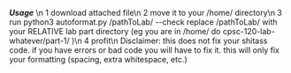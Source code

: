 _**Usage**_ \n
1 download attached file\n
2 move it to your /home/ directory\n
3 run python3 autoformat.py /pathToLab/ --check replace /pathToLab/ with your RELATIVE lab part directory (eg you are in /home/ do cpsc-120-lab-whatever/part-1/ )\n
4 profit\n
Disclaimer: this does not fix your shitass code. if you have errors or bad code you will have to fix it. this will only fix your formatting (spacing, extra whitespace, etc.)
